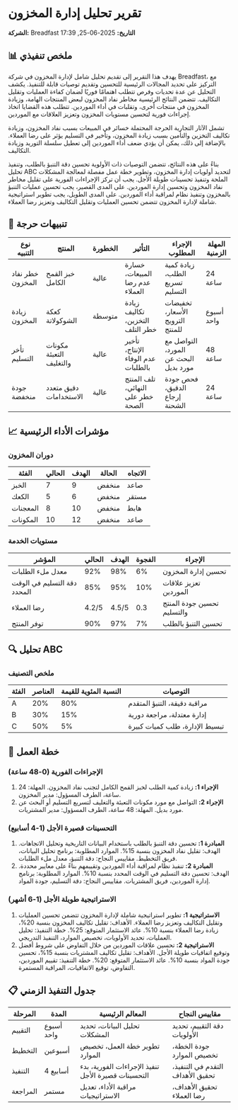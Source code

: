 # تقرير تحليل إدارة المخزون
**الشركة:** Breadfast
**التاريخ:** 2025-06-25, 17:39

## 📊 ملخص تنفيذي
يهدف هذا التقرير إلى تقديم تحليل شامل لإدارة المخزون في شركة Breadfast، مع التركيز على تحديد المجالات الرئيسية للتحسين وتقديم توصيات قابلة للتنفيذ. يكشف التحليل عن عدة تحديات وفرص تتطلب اهتمامًا فوريًا لضمان كفاءة العمليات وتقليل التكاليف. تتضمن النتائج الرئيسية مخاطر نفاد المخزون لبعض المنتجات الهامة، وزيادة المخزون في منتجات أخرى، وتقلبات في أداء الموردين. تتطلب هذه القضايا اتخاذ إجراءات فورية لتحسين مستويات المخزون وتعزيز العلاقات مع الموردين.

تشمل الآثار التجارية الحرجة المحتملة خسائر في المبيعات بسبب نفاد المخزون، وزيادة تكاليف التخزين والتأمين بسبب زيادة المخزون، وتأخير في التسليم يؤثر على رضا العملاء. بالإضافة إلى ذلك، يمكن أن يؤدي ضعف أداء الموردين إلى تعطيل سلسلة التوريد وزيادة التكاليف.

بناءً على هذه النتائج، تتضمن التوصيات ذات الأولوية تحسين دقة التنبؤ بالطلب، وتنفيذ تحليل ABC لتحديد أولويات إدارة المخزون، وتطوير خطة عمل مفصلة لمعالجة المشكلات الملحة وتنفيذ تحسينات طويلة الأجل. يجب أن تركز الإجراءات الفورية على تقليل مخاطر نفاد المخزون وتحسين إدارة الموردين. على المدى القصير، يجب تحسين عمليات التنبؤ بالمخزون وتنفيذ نظام لمراقبة أداء الموردين. على المدى الطويل، يجب تطوير استراتيجية شاملة لإدارة المخزون تتضمن تحسين العمليات وتقليل التكاليف وتعزيز رضا العملاء.

## 🚨 تنبيهات حرجة
| نوع التنبيه | المنتج | الخطورة | التأثير | الإجراء المطلوب | المهلة الزمنية |
|------------|------|----------|--------|-----------------|----------|
| خطر نفاد المخزون | خبز القمح الكامل | عالية | خسارة المبيعات، عدم رضا العملاء | زيادة كمية الطلب، تسريع التسليم | 24 ساعة |
| زيادة المخزون | كعكة الشوكولاتة | متوسطة | زيادة تكاليف التخزين، خطر التلف | تخفيضات الأسعار، الترويج للمنتج | أسبوع واحد |
| تأخر التسليم | مكونات التعبئة والتغليف | عالية | تأخير الإنتاج، عدم الوفاء بالطلبات | التواصل مع المورد، البحث عن مورد بديل | 48 ساعة |
| جودة منخفضة | دقيق متعدد الاستخدامات | عالية | تلف المنتج النهائي، خطر على الصحة | فحص جودة الدقيق، إرجاع الشحنة | 24 ساعة |

## 📈 مؤشرات الأداء الرئيسية
### دوران المخزون
| الفئة | الحالي | الهدف | الحالة | الاتجاه |
|----------|---------|--------|--------|-------|
| الخبز | 7 | 9 | منخفض | صاعد |
| الكعك | 5 | 6 | منخفض | مستقر |
| المعجنات | 8 | 10 | منخفض | هابط |
| المكونات | 10 | 12 | منخفض | صاعد |

### مستويات الخدمة
| المؤشر | الحالي | الهدف | الفجوة | الإجراء |
|--------|---------|--------|-----|--------|
| معدل ملء الطلبات | 92% | 98% | 6% | تحسين إدارة المخزون |
| دقة التسليم في الوقت المحدد | 85% | 95% | 10% | تعزيز علاقات الموردين |
| رضا العملاء | 4.2/5 | 4.5/5 | 0.3 | تحسين جودة المنتج والتسليم |
| توفر المنتج | 90% | 97% | 7% | تحسين التنبؤ بالطلب |

## 🔍 تحليل ABC
### ملخص التصنيف
| الفئة | العناصر | النسبة المئوية للقيمة | التوصيات |
|-------|-------|---------|----------------|
| A     | 20% | 80% | مراقبة دقيقة، التنبؤ المتقدم |
| B     | 30% | 15% | إدارة معتدلة، مراجعة دورية |
| C     | 50% | 5% | تبسيط الإدارة، طلب كميات كبيرة |

## 🎯 خطة العمل
### الإجراءات الفورية (0-48 ساعة)
1.  **الإجراء 1:** زيادة كمية الطلب لخبز القمح الكامل لتجنب نفاد المخزون. المهلة: 24 ساعة، الطرف المسؤول: مدير المخزون.
2.  **الإجراء 2:** التواصل مع مورد مكونات التعبئة والتغليف لتسريع التسليم أو البحث عن مورد بديل. المهلة: 48 ساعة، الطرف المسؤول: مدير المشتريات.

### التحسينات قصيرة الأجل (1-4 أسابيع)
1.  **المبادرة 1:** تحسين دقة التنبؤ بالطلب باستخدام البيانات التاريخية وتحليل الاتجاهات. الهدف: تقليل نفاد المخزون بنسبة 15%. الموارد المطلوبة: برنامج تحليل البيانات، فريق التخطيط. مقاييس النجاح: دقة التنبؤ، معدل ملء الطلبات.
2.  **المبادرة 2:** تنفيذ نظام لمراقبة أداء الموردين وتقييمهم بناءً على معايير محددة. الهدف: تحسين دقة التسليم في الوقت المحدد بنسبة 10%. الموارد المطلوبة: برنامج إدارة الموردين، فريق المشتريات. مقاييس النجاح: دقة التسليم، جودة المواد.

### الاستراتيجية طويلة الأجل (1-6 أشهر)
1.  **الاستراتيجية 1:** تطوير استراتيجية شاملة لإدارة المخزون تتضمن تحسين العمليات وتقليل التكاليف وتعزيز رضا العملاء. الأهداف: تقليل تكاليف المخزون بنسبة 20%، زيادة رضا العملاء بنسبة 10%. عائد الاستثمار المتوقع: 25%. خطة التنفيذ: تحليل العمليات، تحديد الأولويات، تخصيص الموارد، التنفيذ التدريجي.
2.  **الاستراتيجية 2:** تحسين علاقات الموردين من خلال التفاوض على شروط أفضل وتوقيع اتفاقيات طويلة الأجل. الأهداف: تقليل تكاليف المشتريات بنسبة 15%، تحسين جودة المواد بنسبة 10%. عائد الاستثمار المتوقع: 20%. خطة التنفيذ: تقييم الموردين، التفاوض، توقيع الاتفاقيات، المراقبة المستمرة.

## 📋 جدول التنفيذ الزمني
| المرحلة | المدة | المعالم الرئيسية | مقاييس النجاح |
|-------|----------|----------------|-----------------|
| التقييم | أسبوع واحد | تحليل البيانات، تحديد المشكلات | دقة التقييم، تحديد الأولويات |
| التخطيط | أسبوعين | تطوير خطة العمل، تخصيص الموارد | جودة الخطة، تخصيص الموارد |
| التنفيذ | 4 أسابيع | تنفيذ الإجراءات الفورية، بدء التحسينات قصيرة الأجل | التقدم في التنفيذ، تحقيق الأهداف |
| المراجعة | مستمر | مراقبة الأداء، تعديل الاستراتيجيات | تحقيق الأهداف، رضا العملاء |